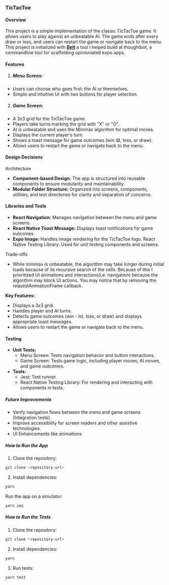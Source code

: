 ### TicTacToe
#### Overview
This project is a simple implementation of the classic TicTacToe game. It allows users to play against an unbeatable AI. The game ends after every draw or loss, and users can restart the game or navigate back to the menu. This project is initialized with [**Belt**](https://github.com/thoughtbot/belt) a tool I helped build at thoughtbot, a commandline tool for scaffolding opinioniated expo apps.

#### Features
1. ##### Menu Screen:
- Users can choose who goes first: the AI or themselves.
- Simple and intuitive UI with two buttons for player selection.
2. ##### Game Screen:
- A 3x3 grid for the TicTacToe game.
- Players take turns marking the grid with "X" or "O".
- AI is unbeatable and uses the Minimax algorithm for optimal moves.
- Displays the current player's turn.
- Shows a toast message for game outcomes (win 😅, loss, or draw).
- Allows users to restart the game or navigate back to the menu.

#### Design Decisions
Architecture
- <b> Component-based Design:</b> The app is structured into reusable components to ensure modularity and maintainability.
- <b> Modular Folder Structure:</b> Organized into screens, components, utilities, and test directories for clarity and separation of concerns.

#### Libraries and Tools
- <b> React Navigation:</b> Manages navigation between the menu and game screens.
- <b> React Native Toast Message:</b> Displays toast notifications for game outcomes.
- <b>Expo Image: </b> Handles image rendering for the TicTacToe logo.
React Native Testing Library: Used for unit testing components and screens.

Trade-offs

- While minimax is unbeatable, the algorithm may take longer during initial loads because of its recursive search of the cells. Because of this I prioritized UI animations and interactions(i.e. navigation) because the algorithm may block UI actions. You may notice that by removing the requestAnimationFrame callback.

<b> Key Features: </b>
- Displays a 3x3 grid.
- Handles player and AI turns.
- Detects game outcomes (win - lol, loss, or draw) and displays appropriate toast messages.
- Allows users to restart the game or navigate back to the menu.

#### Testing
- <b> Unit Tests:</b>
    - Menu Screen: Tests navigation behavior and button interactions.
    - Game Screen: Tests game logic, including player moves, AI moves, and game outcomes.
- <b> Tools:</b>
    - Jest: Test runner.
    - React Native Testing Library: For rendering and interacting with components in tests.

##### Future Improvements

- Verify navigation flows between the menu and game screens (Integration tests).
- Improve accessibility for screen readers and other assistive technologies.
- UI Enhancements like animations

##### How to Run the App
1. Clone the repository:
```bash 
git clone <repository-url> 
```
2. Install dependencies:
```bash 
yarn 
```
Run the app on a simulator:
```bash
yarn ios
```

##### How to Run the Tests
1. Clone the repository:
```bash 
git clone <repository-url> 
```
2. Install dependencies:
```bash 
yarn 
```
3. Run tests:
```bash
yarn test
```
